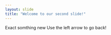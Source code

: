 ```yaml
---
layout: slide
title: "Welcome to our second slide!"
---
```

Exact somthing new
Use the left arrow to go back!

